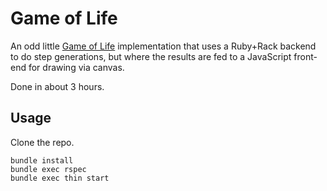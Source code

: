 # Game of Life

An odd little [Game of Life](http://en.wikipedia.org/wiki/Conway's_Game_of_Life)
implementation that uses a Ruby+Rack backend to do step generations, but where
the results are fed to a JavaScript front-end for drawing via canvas.

Done in about 3 hours.

## Usage

Clone the repo.

    bundle install
    bundle exec rspec
    bundle exec thin start
